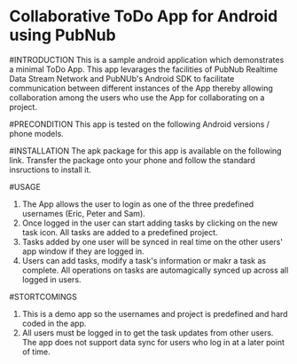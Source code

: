 Collaborative ToDo App for Android using PubNub
================================================

#INTRODUCTION
This is a sample android application which demonstrates a minimal ToDo App. This app levarages the facilities of PubNub 
Realtime Data Stream Network and PubNUb's Android SDK to facilitate communication between different instances of the App thereby allowing collaboration among the users who use the App for collaborating on a project.


#PRECONDITION
This app is tested on the following Android versions / phone models.

#INSTALLATION
The apk package for this app is available on the following link. Transfer the package onto your phone and follow the standard insructions to install it.

#USAGE
1. The App allows the user to login as one of the three predefined usernames (Eric, Peter and Sam).
2. Once logged in the user can start adding tasks by clicking on the new task icon. All tasks are added to a predefined project.
3. Tasks added by one user will be synced in real time on the other users' app window if they are logged in.
4. Users can add tasks, modify a task's information or makr a task as complete. All operations on tasks are automagically synced up across all logged in users.

#STORTCOMINGS
1. This is a demo app so the usernames and project is predefined and hard coded in the app.
2. All users must be logged in to get the task updates from other users. The app does not support data sync for users who log in at a later point of time.





